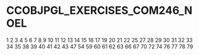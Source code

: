 # CCOBJPGL_EXERCISES_COM246_NOEL


1
2
3
4
5
6
7
8
9
10
11
12
13
14
15
16
17
19
20
21
22
25
27
28
29
30
31
32
33
34
35
38
39
40
41
42
43
47
54
59
60
61
62
63
66
67
70
72
74
76
77
78
79
